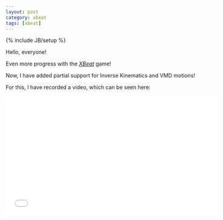 ```yaml
---
layout: post
category: xbeat
tags: [xbeat]
---
```

{% include JB/setup %}

Hello, everyone!

Even more progress with the [_XBeat_][1] game! 

Now, I have added partial support for Inverse Kinematics and VMD motions!

For this, I have recorded a video, which can be seen here:
<iframe width="560" height="315" src="//www.youtube.com/embed/IMUkIOcUFwU" frameborder="0" allowfullscreen></iframe>

[1]: https://github.com/shirayukikitsune/xbeat/
